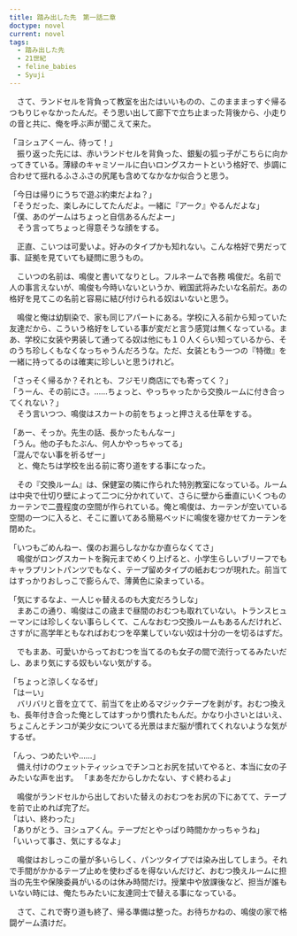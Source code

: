 ```yaml
---
title: 踏み出した先　第一話二章
doctype: novel
current: novel
tags:
  - 踏み出した先
  - 21世紀
  - feline_babies
  - Syuji
---
```

　さて、ランドセルを背負って教室を出たはいいものの、このまままっすぐ帰るつもりじゃなかったんだ。そう思い出して廊下で立ち止まった背後から、小走りの音と共に、俺を呼ぶ声が聞こえて来た。

「ヨシュアくーん、待って！」  
　振り返った先には、赤いランドセルを背負った、銀髪の狐っ子がこちらに向かってきている。薄緑のキャミソールに白いロングスカートという格好で、歩調に合わせて揺れるふさふさの尻尾も含めてなかなか似合うと思う。

「今日は帰りにうちで遊ぶ約束だよね？」  
「そうだった、楽しみにしてたんだよ。一緒に『アーク』やるんだよな」  
「僕、あのゲームはちょっと自信あるんだよー」  
　そう言ってちょっと得意そうな顔をする。

　正直、こいつは可愛いよ。好みのタイプかも知れない。こんな格好で男だって事、証拠を見ていても疑問に思うもの。

　こいつの名前は、鳴俊と書いてなりとし。フルネームで各務 鳴俊だ。名前で人の事言えないが、鳴俊も今時いないというか、戦国武将みたいな名前だ。あの格好を見てこの名前と容易に結び付けられる奴はいないと思う。

　鳴俊と俺は幼馴染で、家も同じアパートにある。学校に入る前から知っていた友達だから、こういう格好をしている事が変だと言う感覚は無くなっている。まあ、学校に女装や男装して通ってる奴は他にも１０人くらい知っているから、そのうち珍しくもなくなっちゃうんだろうな。ただ、女装ともう一つの『特徴』を一緒に持ってるのは確実に珍しいと思うけれど。

「さっそく帰るか？それとも、フジモリ商店にでも寄ってく？」  
「うーん、その前にさ。……ちょっと、やっちゃったから交換ルームに付き合ってくれない？」  
　そう言いつつ、鳴俊はスカートの前をちょっと押さえる仕草をする。

「あー、そっか。先生の話、長かったもんなー」  
「うん。他の子もたぶん、何人かやっちゃってる」  
「混んでない事を祈るぜー」  
　と、俺たちは学校を出る前に寄り道をする事になった。


　その『交換ルーム』は、保健室の隣に作られた特別教室になっている。ルームは中央で仕切り壁によって二つに分かれていて、さらに壁から垂直にいくつものカーテンで二畳程度の空間が作られている。俺と鳴俊は、カーテンが空いている空間の一つに入ると、そこに置いてある簡易ベッドに鳴俊を寝かせてカーテンを閉めた。

「いつもごめんねー、僕のお漏らしなかなか直らなくてさ」  
　鳴俊がロングスカートを胸元までめくり上げると、小学生らしいブリーフでもキャラプリントパンツでもなく、テープ留めタイプの紙おむつが現れた。前当てはすっかりおしっこで膨らんで、薄黄色に染まっている。

「気にするなよ、一人じゃ替えるのも大変だろうしな」  
　まあこの通り、鳴俊はこの歳まで昼間のおむつも取れていない。トランスヒューマンには珍しくない事らしくて、こんなおむつ交換ルームもあるんだけれど、さすがに高学年ともなればおむつを卒業していない奴は十分の一を切るはずだ。

　でもまあ、可愛いからっておむつを当てるのも女子の間で流行ってるみたいだし、あまり気にする奴もいない気がする。

「ちょっと涼しくなるぜ」  
「はーい」  
　バリバリと音を立てて、前当てを止めるマジックテープを剥がす。おむつ換えも、長年付き合った俺としてはすっかり慣れたもんだ。かなり小さいとはいえ、ちょこんとチンコが美少女についてる光景はまだ脳が慣れてくれないような気がするぜ。

「んっ、つめたいや……」  
　備え付けのウェットティッシュでチンコとお尻を拭いてやると、本当に女の子みたいな声を出す。
「まあ冬だからしかたない、すぐ終わるよ」

　鳴俊がランドセルから出しておいた替えのおむつをお尻の下にあてて、テープを前で止めれば完了だ。  
「はい、終わった」  
「ありがとう、ヨシュアくん。テープだとやっぱり時間かかっちゃうね」  
「いいって事さ、気にするなよ」


　鳴俊はおしっこの量が多いらしく、パンツタイプでは染み出してしまう。それで手間がかかるテープ止めを使わざるを得ないんだけど、おむつ換えルームに担当の先生や保険委員がいるのは休み時間だけ。授業中や放課後など、担当が誰もいない時には、俺たちみたいに友達同士で替える事になっている。

　さて、これで寄り道も終了、帰る準備は整った。お待ちかねの、鳴俊の家で格闘ゲーム漬けだ。
